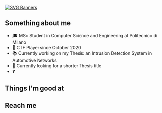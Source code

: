 [![SVG Banners](https://svg-banners.vercel.app/api?type=typeWriter&text1=Hi%there!%I'm%20Gregorio&width=800&height=200)](https://github.com/Akshay090/svg-banners)

## Something about me
- 🎓 MSc Student in Computer Science and Engineering at Politecnico di Milano
- 🚩 CTF Player since October 2020
- 📚 Currently working on my Thesis: an Intrusion Detection System in Automotive Networks
- 🔎 Currently looking for a shorter Thesis title
- ❓ 

## Things I'm good at

## Reach me
